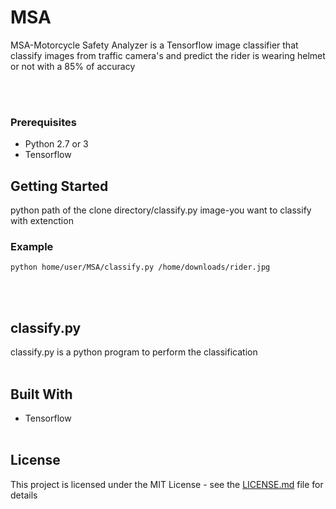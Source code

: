 # MSA
MSA-Motorcycle Safety Analyzer is a Tensorflow image classifier that classify images from traffic camera's and predict the rider is wearing helmet or not with a 85% of accuracy 

<br><br>

### Prerequisites
* Python 2.7 or 3
* Tensorflow

## Getting Started 
python path of the clone directory/classify.py image-you want to classify with extenction


### Example
```
python home/user/MSA/classify.py /home/downloads/rider.jpg
```
<br><br>
## classify.py 
classify.py is a python program to perform the classification<br><br>


## Built With
* Tensorflow <br><br>
## License 
This project is licensed under the MIT License - see the [LICENSE.md](LICENSE) file for details
